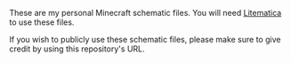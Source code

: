 These are my personal Minecraft schematic files. 
You will need [Litematica](https://modrinth.com/mod/litematica) to use these files.

If you wish to publicly use these schematic files, please make sure to give credit by using this repository's URL.
